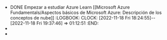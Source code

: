 - DONE Empezar a estudiar Azure Learn [[Microsoft Azure Fundamentals/Aspectos básicos de Microsoft Azure: Descripción de los conceptos de nube]]
  :LOGBOOK:
  CLOCK: [2022-11-18 Fri 18:24:55]--[2022-11-18 Fri 19:37:46] =>  01:12:51
  :END:
-
-
